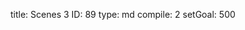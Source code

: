 title:          Scenes 3
ID:             89
type:           md
compile:        2
setGoal:        500


